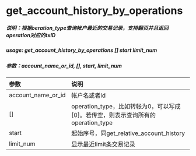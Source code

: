 # get_account_history_by_operations

##### 说明：根据oeration_type查询帐户最近的交易记录，支持翻页并且返回operation对应的txID

##### usage: get_account_history_by_operations \[\] start limit_num

##### 参数：account_name_or_id, \[\], start, limit_num

| 参数 | 说明 |
| :--- | :--- |
| account_name_or_id | 帐户名或者id |
| \[\] | operation_type，比如转帐为0，可以写成\[0\]。若传空，则表示查询所有的operation_type |
| start | 起始序号，同get_relative_account_history |
| limit_num | 显示最近limit条交易记录 |



